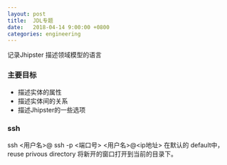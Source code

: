 ```yaml
---
layout: post
title:  JDL专题
date:   2018-04-14 9:00:00 +0800
categories: engineering
---
```

记录Jhipster 描述领域模型的语言
### 主要目标
- 描述实体的属性
- 描述实体间的关系
- 描述Jhipster的一些选项

### ssh
ssh <用户名>@<ip>
ssh -p <端口号> <用户名>@<ip地址>
在默认的 default中， reuse privous directory 将新开的窗口打开到当前的目录下。
